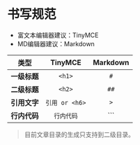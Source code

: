 # 书写规范

* 富文本编辑器建议：TinyMCE
* MD编辑器建议：Markdown

|**类型**|**TinyMCE**|**Markdown**|
|:-----:|:-----:|:-----:|
|**一级标题**|```<h1>```|```#```|
|**二级标题**|```<h2>```|```##```|
|**引用文字**|```引用 or <h6>```|```>```|
|**行内代码**|```行内代码```| ```|

> 目前文章目录的生成只支持到二级目录。